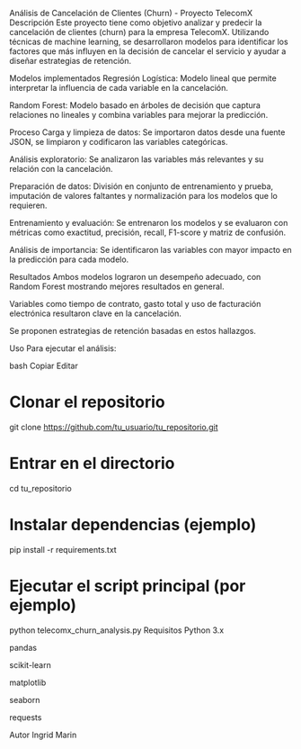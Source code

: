 Análisis de Cancelación de Clientes (Churn) - Proyecto TelecomX
Descripción
Este proyecto tiene como objetivo analizar y predecir la cancelación de clientes (churn) para la empresa TelecomX. Utilizando técnicas de machine learning, se desarrollaron modelos para identificar los factores que más influyen en la decisión de cancelar el servicio y ayudar a diseñar estrategias de retención.

Modelos implementados
Regresión Logística: Modelo lineal que permite interpretar la influencia de cada variable en la cancelación.

Random Forest: Modelo basado en árboles de decisión que captura relaciones no lineales y combina variables para mejorar la predicción.

Proceso
Carga y limpieza de datos: Se importaron datos desde una fuente JSON, se limpiaron y codificaron las variables categóricas.

Análisis exploratorio: Se analizaron las variables más relevantes y su relación con la cancelación.

Preparación de datos: División en conjunto de entrenamiento y prueba, imputación de valores faltantes y normalización para los modelos que lo requieren.

Entrenamiento y evaluación: Se entrenaron los modelos y se evaluaron con métricas como exactitud, precisión, recall, F1-score y matriz de confusión.

Análisis de importancia: Se identificaron las variables con mayor impacto en la predicción para cada modelo.

Resultados
Ambos modelos lograron un desempeño adecuado, con Random Forest mostrando mejores resultados en general.

Variables como tiempo de contrato, gasto total y uso de facturación electrónica resultaron clave en la cancelación.

Se proponen estrategias de retención basadas en estos hallazgos.

Uso
Para ejecutar el análisis:

bash
Copiar
Editar
# Clonar el repositorio
git clone https://github.com/tu_usuario/tu_repositorio.git

# Entrar en el directorio
cd tu_repositorio

# Instalar dependencias (ejemplo)
pip install -r requirements.txt

# Ejecutar el script principal (por ejemplo)
python telecomx_churn_analysis.py
Requisitos
Python 3.x

pandas

scikit-learn

matplotlib

seaborn

requests

Autor
Ingrid Marin 
